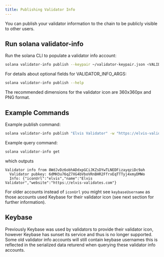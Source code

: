 ```yaml
---
title: Publishing Validator Info
---
```


You can publish your validator information to the chain to be publicly visible to other users.

## Run solana validator-info

Run the solana CLI to populate a validator info account:

```bash
solana validator-info publish --keypair ~/validator-keypair.json <VALIDATOR_INFO_ARGS> <VALIDATOR_NAME>
```

For details about optional fields for VALIDATOR_INFO_ARGS:

```bash
solana validator-info publish --help
```

The recommended dimensions for the validator icon are 360x360px and PNG format.

## Example Commands

Example publish command:

```bash
solana validator-info publish "Elvis Validator" -w "https://elvis-validates.com" -i "https://elvis-validates.com/my-icon.png"
```

Example query command:

```bash
solana validator-info get
```

which outputs

```text
Validator info from 8WdJvDz6obhADdxpGCiJKZsDYwTLNEDFizayqziDc9ah
  Validator pubkey: 6dMH3u76qZ7XG4bVboVRnBHR2FfrxEqTTTyj4xmyDMWo
  Info: {"iconUrl":"elvis","name":"Elvis Validator","website":"https://elvis-validates.com"}
```

For older accounts instead of `iconUrl` you might see `keybaseUsername` as those accounts used Keybase for their validator icon (see next section for further information).

## Keybase

Previously Keybase was used by validators to provide their validator icon, however Keybase has sunset its service and thus is no longer supported. Some old validator info accounts will still contain keybase usernames this is reflected in the serialized data returend when querying these validator info accounts.
